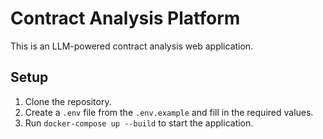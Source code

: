 
# Contract Analysis Platform

This is an LLM-powered contract analysis web application.

## Setup

1. Clone the repository.
2. Create a `.env` file from the `.env.example` and fill in the required values.
3. Run `docker-compose up --build` to start the application.


